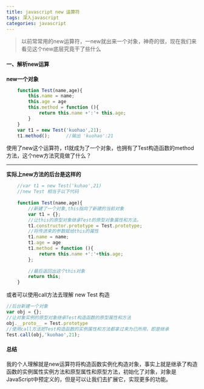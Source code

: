 ```yaml
---
title: javascript new 运算符
tags: 深入javascript
categories: javascript
---
```


> 以前常常用的new运算符，一new就出来一个对象，神奇的很，现在我们来看见这个new底层究竟干了些什么


#### 一、解析new运算

**new一个对象**

```javascript
	function Test(name,age){
		this.name = name;
		this.age = age
		this.method = function (){
			return this.name +':'+ this.age;
		}
	}
	var t1 = new Test('kuohao',21);
	t1.method();      //输出 'kuohao':21
```

使用了new这个运算符，t1就成为了一个对象，也拥有了Test构造函数的method方法，这个new方法究竟做了什么？

***
**实际上new方法的后台是这样的**

```javascript
	//var t1 = new Test('kuhao',21)
	//new Test 相当于以下代码
	
	function Test(name,age){
		//新建了一个对象,this指向了新建的当前对象
		var t1 = {};
		//让this的原型对象继承Test的原型对象属性和方法。
		t1.constructor.prototype = Test.prototype;
		//将传进来的参数赋给this的属性
		t1.name = name;
		t1.age = age
		t1.method = function (){
			return this.name +':'+this.age;
		};
		
		//最后返回出这个this对象
		return this;
	}
```



或者可以使用call方法去理解 new Test 构造

``` javascript
//后台新建一个对象
var obj = {};
//让对象实例的原型对象继承Test构造函数的原型属性和方法
obj.__proto__ = Test.prototype
//使用call方法把Test构造函数的实例属性和方法都拿过来为已所用，即是继承
Test.call(obj,'kuohao',21);

```

#### 总结
我的个人理解就是new运算符将构造函数实例化构造对象，事实上就是继承了构造函数的实例属性实例方法和原型属性和原型方法，初始化了对象，对象是JavaScript中预定义的，但是可以让我们去扩展它，实现更多的功能。



